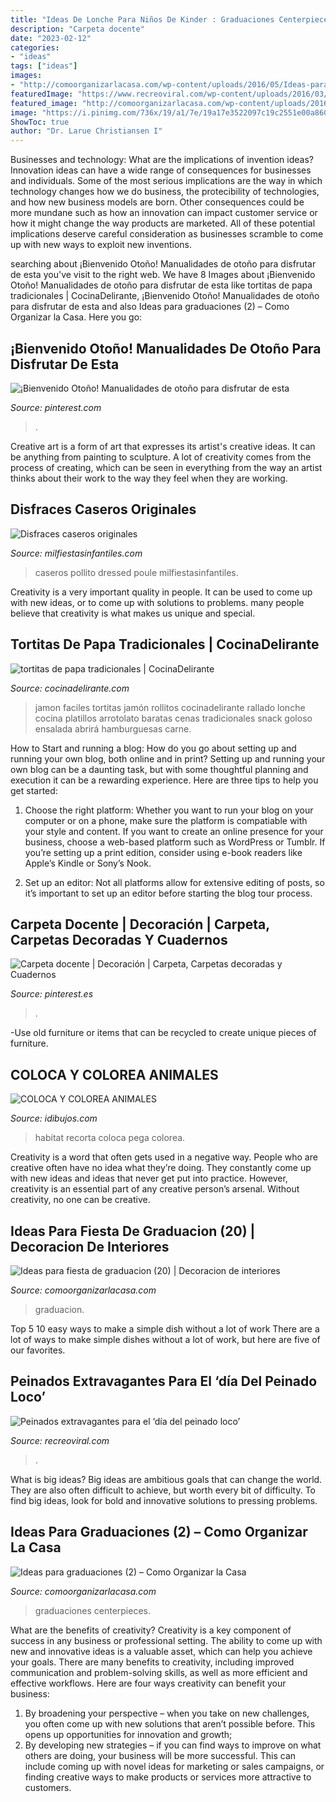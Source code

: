 ```yaml
---
title: "Ideas De Lonche Para Niños De Kinder : Graduaciones Centerpieces"
description: "Carpeta docente"
date: "2023-02-12"
categories:
- "ideas"
tags: ["ideas"]
images:
- "http://comoorganizarlacasa.com/wp-content/uploads/2016/05/Ideas-para-fiesta-de-graduacion-20.jpg"
featuredImage: "https://www.recreoviral.com/wp-content/uploads/2016/03/Los-peinados-más-extravagantes-del-día-del-peinado-loco-1.jpg"
featured_image: "http://comoorganizarlacasa.com/wp-content/uploads/2016/05/Ideas-para-fiesta-de-graduacion-20.jpg"
image: "https://i.pinimg.com/736x/19/a1/7e/19a17e3522097c19c2551e00a860e192.jpg"
ShowToc: true
author: "Dr. Larue Christiansen I"
---
```



Businesses and technology: What are the implications of invention ideas?
Innovation ideas can have a wide range of consequences for businesses and individuals. Some of the most serious implications are the way in which technology changes how we do business, the protecibility of technologies, and how new business models are born. Other consequences could be more mundane such as how an innovation can impact customer service or how it might change the way products are marketed. All of these potential implications deserve careful consideration as businesses scramble to come up with new ways to exploit new inventions.

	

		
searching about ¡Bienvenido Otoño! Manualidades de otoño para disfrutar de esta you've visit to the right web. We have 8 Images about ¡Bienvenido Otoño! Manualidades de otoño para disfrutar de esta like tortitas de papa tradicionales | CocinaDelirante, ¡Bienvenido Otoño! Manualidades de otoño para disfrutar de esta and also Ideas para graduaciones (2) – Como Organizar la Casa. Here you go:
		
    
## ¡Bienvenido Otoño! Manualidades De Otoño Para Disfrutar De Esta

<img loading=lazy src="https://i.pinimg.com/736x/19/a1/7e/19a17e3522097c19c2551e00a860e192.jpg" onerror="this.onerror=null;this.src='https://tse4.mm.bing.net/th?id=OIP.U5MNbQRfqs6-i6vvJ4euFAHaKL&amp;pid=15.1';" alt="¡Bienvenido Otoño! Manualidades de otoño para disfrutar de esta">

_Source: pinterest.com_

>. 

	

Creative art is a form of art that expresses its artist's creative ideas. It can be anything from painting to sculpture. A lot of creativity comes from the process of creating, which can be seen in everything from the way an artist thinks about their work to the way they feel when they are working.

    
## Disfraces Caseros Originales

<img loading=lazy src="https://mm.milfiestasinfantiles.com/uploads/carnaval/disfraces-caseros-originales-pollito.jpg" onerror="this.onerror=null;this.src='https://tse4.mm.bing.net/th?id=OIP.xZmqIOeGS4vveOW7TfYzPQAAAA&amp;pid=15.1';" alt="Disfraces caseros originales">

_Source: milfiestasinfantiles.com_

>caseros pollito dressed poule milfiestasinfantiles. 

	

Creativity is a very important quality in people. It can be used to come up with new ideas, or to come up with solutions to problems. many people believe that creativity is what makes us unique and special.

    
## Tortitas De Papa Tradicionales | CocinaDelirante

<img loading=lazy src="http://cdn2.cocinadelirante.com/sites/default/files/styles/gallerie/public/rollitosdejamonyqueso_1_0.jpg" onerror="this.onerror=null;this.src='https://tse4.mm.bing.net/th?id=OIP.qejVUfFUqyVY3KRpONoeRgHaFj&amp;pid=15.1';" alt="tortitas de papa tradicionales | CocinaDelirante">

_Source: cocinadelirante.com_

>jamon faciles tortitas jamón rollitos cocinadelirante rallado lonche cocina platillos arrotolato baratas cenas tradicionales snack goloso ensalada abrirá hamburguesas carne. 

	

How to Start and running a blog: How do you go about setting up and running your own blog, both online and in print?
Setting up and running your own blog can be a daunting task, but with some thoughtful planning and execution it can be a rewarding experience. Here are three tips to help you get started:
1. Choose the right platform: Whether you want to run your blog on your computer or on a phone, make sure the platform is compatiable with your style and content. If you want to create an online presence for your business, choose a web-based platform such as WordPress or Tumblr. If you’re setting up a print edition, consider using e-book readers like Apple’s Kindle or Sony’s Nook.

2. Set up an editor: Not all platforms allow for extensive editing of posts, so it’s important to set up an editor before starting the blog tour process.

    
## Carpeta Docente | Decoración | Carpeta, Carpetas Decoradas Y Cuadernos

<img loading=lazy src="https://i.pinimg.com/736x/ac/16/f8/ac16f89eb66a3ad02b3829e89c591447--preschool.jpg?b=t" onerror="this.onerror=null;this.src='https://tse1.mm.bing.net/th?id=OIP.nr_NzqZJCihVLQq4GUSKSwHaJ4&amp;pid=15.1';" alt="Carpeta docente | Decoración | Carpeta, Carpetas decoradas y Cuadernos">

_Source: pinterest.es_

>. 

	

-Use old furniture or items that can be recycled to create unique pieces of furniture.

    
## COLOCA Y COLOREA ANIMALES

<img loading=lazy src="http://www.idibujos.com/wp-content/uploads/2012/04/coloca-animalitos.jpg" onerror="this.onerror=null;this.src='https://tse2.mm.bing.net/th?id=OIP.cAApkGvVi8RVBHUjc38qagHaKe&amp;pid=15.1';" alt="COLOCA Y COLOREA ANIMALES">

_Source: idibujos.com_

>habitat recorta coloca pega colorea. 

	

Creativity is a word that often gets used in a negative way. People who are creative often have no idea what they’re doing. They constantly come up with new ideas and ideas that never get put into practice. However, creativity is an essential part of any creative person’s arsenal. Without creativity, no one can be creative.

    
## Ideas Para Fiesta De Graduacion (20) | Decoracion De Interiores

<img loading=lazy src="http://comoorganizarlacasa.com/wp-content/uploads/2016/05/Ideas-para-fiesta-de-graduacion-20.jpg" onerror="this.onerror=null;this.src='https://tse4.mm.bing.net/th?id=OIP.I3wUiRZGtxHnBT9sIT0wFQHaOR&amp;pid=15.1';" alt="Ideas para fiesta de graduacion (20) | Decoracion de interiores">

_Source: comoorganizarlacasa.com_

>graduacion. 

	

Top 5 10 easy ways to make a simple dish without a lot of work
There are a lot of ways to make simple dishes without a lot of work, but here are five of our favorites.

    
## Peinados Extravagantes Para El ‘día Del Peinado Loco’

<img loading=lazy src="https://www.recreoviral.com/wp-content/uploads/2016/03/Los-peinados-más-extravagantes-del-día-del-peinado-loco-1.jpg" onerror="this.onerror=null;this.src='https://tse1.mm.bing.net/th?id=OIP.n2HddM7mfBlktzI9nWmSTwHaI4&amp;pid=15.1';" alt="Peinados extravagantes para el ‘día del peinado loco’">

_Source: recreoviral.com_

>. 

	

What is big ideas?
Big ideas are ambitious goals that can change the world. They are also often difficult to achieve, but worth every bit of difficulty. To find big ideas, look for bold and innovative solutions to pressing problems.

    
## Ideas Para Graduaciones (2) – Como Organizar La Casa

<img loading=lazy src="https://comoorganizarlacasa.com/wp-content/uploads/2016/06/Ideas-para-graduaciones-2.jpg" onerror="this.onerror=null;this.src='https://tse1.mm.bing.net/th?id=OIP.h7kGe-Nrtb_nS1aIafFNxgHaJ4&amp;pid=15.1';" alt="Ideas para graduaciones (2) – Como Organizar la Casa">

_Source: comoorganizarlacasa.com_

>graduaciones centerpieces. 

	

What are the benefits of creativity?
Creativity is a key component of success in any business or professional setting. The ability to come up with new and innovative ideas is a valuable asset, which can help you achieve your goals. There are many benefits to creativity, including improved communication and problem-solving skills, as well as more efficient and effective workflows. Here are four ways creativity can benefit your business: 
1) By broadening your perspective – when you take on new challenges, you often come up with new solutions that aren’t possible before. This opens up opportunities for innovation and growth; 
2) By developing new strategies – if you can find ways to improve on what others are doing, your business will be more successful. This can include coming up with novel ideas for marketing or sales campaigns, or finding creative ways to make products or services more attractive to customers.

